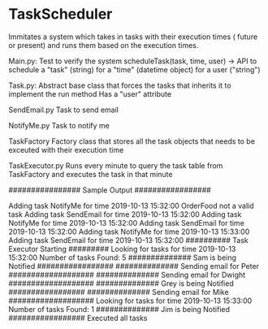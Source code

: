 # TaskScheduler
Immitates a system which takes in tasks with their execution times ( future or present) and runs them based on the execution times.

Main.py:
  Test to verify the system
  scheduleTask(task, time, user) -> API to schedule a "task" (string) for a "time" (datetime object) for a user ("string")

Task.py:
  Abstract base class that forces the tasks that inherits it to implement the run method
  Has a "user" attribute

  SendEmail.py
    Task to send email

  NotifyMe.py
    Task to notify me

TaskFactory
  Factory class that stores all the task objects that needs to be exceuted with their execution time

TaskExecutor.py
  Runs every minute to query the task table from TaskFactory and executes the task in that minute
  
  
  
  ################ Sample Output #################

Adding task  NotifyMe  for time  2019-10-13 15:32:00
OrderFood  not a valid task
Adding task  SendEmail  for time  2019-10-13 15:32:00
Adding task  NotifyMe  for time  2019-10-13 15:32:00
Adding task  SendEmail  for time  2019-10-13 15:32:00
Adding task  NotifyMe  for time  2019-10-13 15:33:00
Adding task  SendEmail  for time  2019-10-13 15:32:00
########## Task Executor Starting #########
Looking for tasks for time  2019-10-13 15:32:00
Number of tasks Found:  5
##############   Sam  is being Notified #################
############## Sending email for  Peter   ################### 
############## Sending email for  Dwight   ################### 
##############   Grey  is being Notified #################
############## Sending email for  Mike   ################### 
Looking for tasks for time  2019-10-13 15:33:00
Number of tasks Found:  1
##############   Jim  is being Notified #################
Executed all tasks
  
